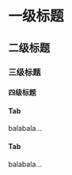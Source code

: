 # 一级标题
## 二级标题
### 三级标题
#### 四级标题
<!-- tabs:start -->
#### **Tab**
balabala...
#### **Tab**
balabala...
<!-- tabs:end -->